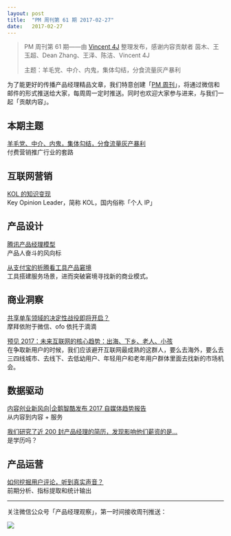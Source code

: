 ```yaml
---
layout: post
title:  "PM 周刊第 61 期 2017-02-27"
date:   2017-02-27
---
```


> PM 周刊第 61 期——由 [Vincent 4J](http://pmweekly.com/contributors#vincent4j) 整理发布，感谢内容贡献者 茵木、王玉超、Dean Zhang、王泽、陈洁、Vincent 4J
> 
> 主题：羊毛党、中介、内鬼，集体勾结，分食流量灰产暴利

为了能更好的传播产品经理精品文章，我们特意创建「[PM 周刊](http://pmweekly.com/)」，将通过微信和邮件的形式推送给大家，每周周一定时推送。同时也欢迎大家参与进来，与我们一起「贡献内容」。    

## 本期主题  

[羊毛党、中介、内鬼，集体勾结，分食流量灰产暴利](https://mp.weixin.qq.com/s?__biz=MzIxNjM3MDc4Mg==&mid=2247484469&idx=1&sn=d0a91853e1030c2e10d6bf48b11a3b8a&chksm=978b5f04a0fcd61267ce116256507ba610cf118290f3a7841804dd925236d5b4522fb4cbcf02&mpshare=1&scene=1&srcid=0227cXvyPrTrK0yKVBOCXeJ9&key=15ea8df84a3c5419d9c90d448732b0f5ca1c2bc7f51dda305b5e198143e41bc96a4ce8c4d951603736731ad6bf42943e047562df934f3b284ec4b1f8fc5c889dce1e6ac31518304b4d6df38c2fb6bf2f&ascene=0&uin=NDgwNzA1&devicetype=iMac+MacBookPro11%2C1+OSX+OSX+10.12.3+build(16D32)&version=12020002&nettype=WIFI&fontScale=100&pass_ticket=aBBrDKoYHZlWPnjS%2FgoNlRlNXI%2FZUtIYqiKSQXOnLPI%3D)     
付费营销推广行业的套路     

## 互联网营销 

[KOL 的知识变现](http://www.jianshu.com/p/9f663609d988)   
Key Opinion Leader，简称 KOL，国内俗称「个人 IP」     

## 产品设计   

[腾讯产品经理模型](http://com-4jplus-temp.qiniudn.com/2017/01/8mdnf.png)   
产品人奋斗的风向标   

[从支付宝的折腾看工具产品窘境](https://mp.weixin.qq.com/s?__biz=MjM5NDEwMjg2MA==&mid=2650905575&idx=1&sn=b4b862b7ca20a45810da630a5e1205d3&chksm=bd79d0c48a0e59d27b612221dbf568b2229b43dc0e8bd6710d7d8a0f547d6305d7fc766b0d0b&mpshare=1&scene=1&srcid=0221W7eMJMKNEtfltZATU9U5&key=ca96bbc32d023c68ed73f2a0a279122f26a3016e882c762e52bc8ef8b2a6af8262b092cc88ea5368f1b95d69776a1637d5520ddaafe67061abf5d3526dcabeafb46ba3f7d0711a6ae5caf2731ce3a434&ascene=0&uin=NDgwNzA1&devicetype=iMac+MacBookPro11%2C1+OSX+OSX+10.12.3+build(16D32)&version=12020002&nettype=WIFI&fontScale=100&pass_ticket=aBBrDKoYHZlWPnjS%2FgoNlRlNXI%2FZUtIYqiKSQXOnLPI%3D)    
工具搭建服务场景，进而突破窘境寻找新的商业模式。         

## 商业洞察         

[共享单车领域的决定性战役即将开启？](https://mp.weixin.qq.com/s?__biz=MjM5NDUyOTAwOA==&mid=2652915063&idx=1&sn=ea5fce553a2761f9738353ed597209c1&chksm=bd528ee88a2507fe62c0b6e706075963eca28525c4cca029a3a36f4a1c7ad28bbe84e277c7bf&mpshare=1&scene=1&srcid=0227UdEoMVRnvOE4zxzCTHVt&key=5af648342e4c4f3bda0a9a93334b2e8276b6e0d4822ee931ad800f551f216c78ea71042681b3abd2d31d5cbb3aa50c601818962009eb99d87c6142fbefb9efd3dc980b40a6ebcababed2a0241a7cf5b8&ascene=0&uin=NDgwNzA1&devicetype=iMac+MacBookPro11%2C1+OSX+OSX+10.12.3+build(16D32)&version=12020002&nettype=WIFI&fontScale=100&pass_ticket=aBBrDKoYHZlWPnjS%2FgoNlRlNXI%2FZUtIYqiKSQXOnLPI%3D)   
摩拜依附于微信、ofo 依托于滴滴   

[预见 2017：未来互联网的核心趋势：出海、下乡、老人、小孩](http://www.biangejia.com/43153)   
在争取新用户的时候，我们应该避开互联网最成熟的这群人，要么去海外，要么去三四线城市、去线下、去低幼用户、年轻用户和老年用户群体里面去找新的市场机会。      

## 数据驱动

[内容创业新风向|企鹅智酷发布 2017 自媒体趋势报告](https://mp.weixin.qq.com/s?__biz=MzA5NDMxMTAyMg==&mid=2650245800&idx=1&sn=08a2cf3671ace28fd01b35a37b19745a&chksm=8853ada9bf2424bf86ac5b6bc973dc0cf512d1abf845769ee3d3dc02c945bf76ee636523cfae&mpshare=1&scene=1&srcid=02213n58i4exgjgcnrUQNj3Y&key=997a0a30724901e156b835a4951e09d488e600b898bc127ec161625bf7fd28930d28a8d3cac341968a2d0a59a8acf68295ead27d2c780deba05a642528e204dbb72284a8863d757926168dcaf2e86ed0&ascene=0&uin=NDgwNzA1&devicetype=iMac+MacBookPro11%2C1+OSX+OSX+10.12.3+build(16D32)&version=12020002&nettype=WIFI&fontScale=100&pass_ticket=aBBrDKoYHZlWPnjS%2FgoNlRlNXI%2FZUtIYqiKSQXOnLPI%3D)   
从内容到内容 + 服务   

[我们研究了近 200 封产品经理的简历，发现影响他们薪资的是…](https://zhuanlan.zhihu.com/p/24358603)  
是学历吗？  

## 产品运营

[如何挖掘用户评论，听到真实声音？](https://mp.weixin.qq.com/s?__biz=MzA4ODQyNzg1MQ==&mid=2649107182&idx=1&sn=e8e37df8f7b3c9621efdcfade9a83afd&chksm=8838d6cabf4f5fdca91cf153cb60c4388a893b9c58cc922311e15982427f64d88c0788d5abd5&mpshare=1&scene=1&srcid=0224rDHMdWqVaeyadnUhIesu&key=5af648342e4c4f3bcf09f0629b72df5b2a3913cee4527412c64ea384b3535d7e3c0346c0b72cf63d74360f3dff83cf1019fc8b824fce6dac3efc9f46b8b0fbdc2d9efe0e9efab9cd214b31d8ffe25070&ascene=0&uin=NDgwNzA1&devicetype=iMac+MacBookPro11%2C1+OSX+OSX+10.12.3+build(16D32)&version=12020002&nettype=WIFI&fontScale=100&pass_ticket=aBBrDKoYHZlWPnjS%2FgoNlRlNXI%2FZUtIYqiKSQXOnLPI%3D)   
前期分析、指标提取和统计输出    
  
---
关注微信公众号「产品经理观察」，第一时间接收周刊推送：          
  
![](http://com-4jplus-temp.qiniudn.com/pmweekly-weixin.jpg)   